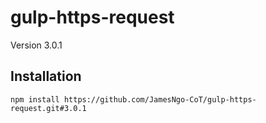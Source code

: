 # gulp-https-request

Version 3.0.1

## Installation

``` console
npm install https://github.com/JamesNgo-CoT/gulp-https-request.git#3.0.1
```
